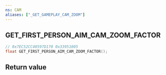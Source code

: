 ```yaml
---
ns: CAM
aliases: ["_GET_GAMEPLAY_CAM_ZOOM"]
---
```

## GET_FIRST_PERSON_AIM_CAM_ZOOM_FACTOR

```c
// 0x7EC52CC40597D170 0x33951005
float GET_FIRST_PERSON_AIM_CAM_ZOOM_FACTOR();
```

## Return value
